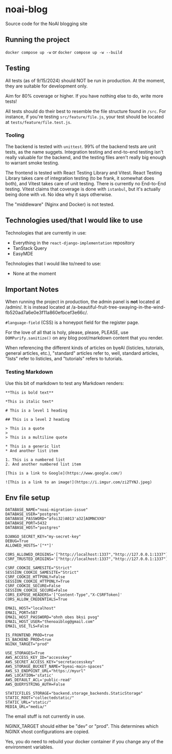 # noai-blog

Source code for the NoAI blogging site

## Running the project

`docker compose up -w` or `docker compose up -w --build`

## Testing

All tests (as of 9/15/2024) should NOT be run in production. At the moment, they are suitable for development only.

Aim for 80% coverage or higher. If you have nothing else to do, write more tests!

All tests should do their best to resemble the file structure found in `/src`. For instance, if you're testing `src/feature/file.js`, your test should be located at `tests/feature/file.test.js`.

### Tooling

The backend is tested with `unittest`. 99% of the backend tests are unit tests, as the name suggets. Integration testing and end-to-end testing isn't really valuable for the backend, and the testing files aren't really big enough to warrant smoke testing.

The frontend is tested with React Testing Library and Vitest. React Testing Library takes care of integration testing (to be frank, it somewhat does both), and Vitest takes care of unit testing. There is currently no End-to-End testing. Vitest claims that coverage is done with `istanbul`, but it's actually being done with `v8`. No idea why it says otherwise.

The "middleware" (Nginx and Docker) is not tested.

## Technologies used/that I would like to use

Technologies that are currently in use:

- Everything in the `react-django-implementation` repository
- TanStack Query
- EasyMDE

Technologies that I would like to/need to use:

- None at the moment

## Important Notes

When running the project in production, the admin panel is **not** located at /admin/. It is instead located at /a-beautiful-fruit-tree-swaying-in-the-wind-fb520ad7a6e0e3f11a860efbcef3e66c/.

`#language-field` (CSS) is a honeypot field for the register page.

For the love of all that is holy, please, please, PLEASE, use `DOMPurify.sanitize()` on any blog post/markdown content that you render.

When referencing the different kinds of articles on byeAI (listicles, tutorials, general articles, etc.), "standard" articles refer to, well, standard articles, "lists" refer to listicles, and "tutorials" refers to tutorials.

### Testing Markdown

Use this bit of markdown to test any Markdown renders:

```
**This is bold text**

*This is italic text*

# This is a level 1 heading

## This is a level 2 heading

> This is a quote
>
> This is a multiline quote

* This is a generic list
* And another list item

1. This is a numbered list
2. And another numbered list item

[This is a link to Google](https://www.google.com/)

![This is a link to an image!](https://i.imgur.com/zi2TYNJ.jpeg)
```

## Env file setup

```
DATABASE_NAME="noai-migration-issue"
DATABASE_USER="postgres"
DATABASE_PASSWORD="afoi32)A013'a32]AOMNCVXO"
DATABASE_PORT=5432
DATABASE_HOST="postgres"

DJANGO_SECRET_KEY="my-secret-key"
DEBUG=True
ALLOWED_HOSTS='["*"]'

CORS_ALLOWED_ORIGINS='["http://localhost:1337","http://127.0.0.1:1337"]'
CSRF_TRUSTED_ORIGINS='["http://localhost:1337","http://127.0.0.1:1337"]'

CSRF_COOKIE_SAMESITE="Strict"
SESSION_COOKIE_SAMESITE="Strict"
CSRF_COOKIE_HTTPONLY=False
SESSION_COOKIE_HTTPONLY=True
CSRF_COOKIE_SECURE=False
SESSION_COOKIE_SECURE=False
CORS_EXPOSE_HEADERS='["Content-Type","X-CSRFToken]'
CORS_ALLOW_CREDENTIALS=True

EMAIL_HOST="localhost"
EMAIL_PORT=587
EMAIL_HOST_PASSWORD="ohnh obes bksi pvog"
EMAIL_HOST_USER="thenoaiblog@gmail.com"
EMAIL_USE_TLS=False

IS_FRONTEND_PROD=true
IS_BACKEND_PROD=true
NGINX_TARGET="prod"

USE_STORAGES=True
AWS_ACCESS_KEY_ID="accesskey"
AWS_SECRET_ACCESS_KEY="secretaccesskey"
AWS_STORAGE_BUCKET_NAME="byeai-main-spaces"
AWS_S3_ENDPOINT_URL="https://myurl"
AWS_LOCATION='static'
AWS_DEFAULT_ACL='public-read'
AWS_QUERYSTRING_AUTH=False

STATICFILES_STORAGE="backend.storage_backends.StaticStorage"
STATIC_ROOT="collectedstatic/"
STATIC_URL="static/"
MEDIA_URL="media/"
```

The email stuff is not currently in use.

NGINX_TARGET should either be "dev" or "prod". This determines which NGINX vhost configurations are copied.

Yes, you do need to rebuild your docker container if you change any of the environment variables.

